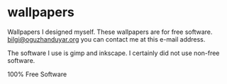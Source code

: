 # wallpapers
Wallpapers I designed myself.
These wallpapers are for free software.
bilgi@oguzhanduyar.org you can contact me at this e-mail address.


The software I use is gimp and inkscape.
I certainly did not use non-free software.

100% Free Software
